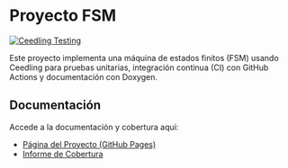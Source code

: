# Proyecto FSM

[![Ceedling Testing](https://github.com/nazaret24/fsm/actions/workflows/ceedling-tests.yaml/badge.svg?branch=main)](https://github.com/nazaret24/fsm/actions/workflows/ceedling-tests.yaml)

Este proyecto implementa una máquina de estados finitos (FSM) usando Ceedling para pruebas unitarias, integración continua (CI) con GitHub Actions y documentación con Doxygen.

## Documentación
Accede a la documentación y cobertura aquí:  
- [Página del Proyecto (GitHub Pages)](https://nazaret24.github.io/fsm/)
- [Informe de Cobertura](https://nazaret24.github.io/fsm/GcovCoverageResults.html)